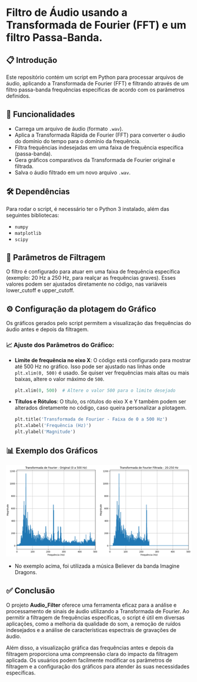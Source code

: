 # Filtro de Áudio usando a Transformada de Fourier (FFT) e um filtro Passa-Banda.

## 📋 Introdução 

Este repositório contém um script em Python para processar arquivos de áudio, aplicando a Transformada de Fourier (FFT) e filtrando através de um filtro passa-banda frequências específicas de acordo com os parâmetros definidos.

## 🚩  Funcionalidades

- Carrega um arquivo de áudio (formato `.wav`).
- Aplica a Transformada Rápida de Fourier (FFT) para converter o áudio do domínio do tempo para o domínio da frequência.
- Filtra frequências indesejadas em uma faixa de frequência específica (passa-banda).
- Gera gráficos comparativos da Transformada de Fourier original e filtrada.
- Salva o áudio filtrado em um novo arquivo `.wav`.

## 🛠️ Dependências

Para rodar o script, é necessário ter o Python 3 instalado, além das seguintes bibliotecas:

- `numpy`
- `matplotlib`
- `scipy`

## 📝 Parâmetros de Filtragem
O filtro é configurado para atuar em uma faixa de frequência específica (exemplo: 20 Hz a 250 Hz, para realçar as frequências graves). Esses valores podem ser ajustados diretamente no código, nas variáveis lower_cutoff e upper_cutoff.
## ⚙️ Configuração da plotagem do Gráfico
Os gráficos gerados pelo script permitem a visualização das frequências do áudio antes e depois da filtragem.

### 📈 Ajuste dos Parâmetros do Gráfico:

- **Limite de frequência no eixo X**: O código está configurado para mostrar até 500 Hz no gráfico. Isso pode ser ajustado nas linhas onde `plt.xlim(0, 500)` é usado. Se quiser ver frequências mais altas ou mais baixas, altere o valor máximo de `500`.
  
  ```python
  plt.xlim(0, 500)  # Altere o valor 500 para o limite desejado
  ```

- **Títulos e Rótulos**:
O título, os rótulos do eixo X e Y também podem ser alterados diretamente no código, caso queira personalizar a plotagem.

    ```python
    plt.title('Transformada de Fourier - Faixa de 0 a 500 Hz')
    plt.xlabel('Frequência (Hz)')
    plt.ylabel('Magnitude')
    ```

## 📊 Exemplo dos Gráficos 
![image](<Assets/image.png>)
- No exemplo acima, foi utilizada a música Believer da banda Imagine Dragons.

## ✅ Conclusão

O projeto **Audio_Filter** oferece uma ferramenta eficaz para a análise e processamento de sinais de áudio utilizando a Transformada de Fourier. Ao permitir a filtragem de frequências específicas, o script é útil em diversas aplicações, como a melhoria da qualidade do som, a remoção de ruídos indesejados e a análise de características espectrais de gravações de áudio.

Além disso, a visualização gráfica das frequências antes e depois da filtragem proporciona uma compreensão clara do impacto da filtragem aplicada. Os usuários podem facilmente modificar os parâmetros de filtragem e a configuração dos gráficos para atender às suas necessidades específicas.

